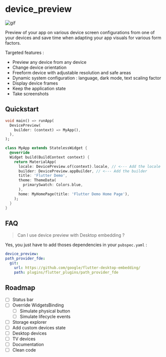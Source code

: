 # device_preview

![gif](https://github.com/aloisdeniel/flutter_device_preview/raw/master/device_preview.gif)

Preview of your app on various device screen configurations from one of your devices and save time when adapting your app visuals for various form factors.

Targeted features :

* Preview any device from any device
* Change device orientation
* Freeform device with adjustable resolution and safe areas
* Dynamic system configuration : language, dark mode, text scaling factor
* Display device frames 
* Keep the application state
* Take screenshots

## Quickstart

```dart
void main() => runApp(
  DevicePreview(
    builder: (context) => MyApp(),
  ),
);
```


```dart
class MyApp extends StatelessWidget {
  @override
  Widget build(BuildContext context) {
    return MaterialApp(
      locale: DevicePreview.of(context).locale, // <--- Add the locale 
      builder: DevicePreview.appBuilder, // <--- Add the builder 
      title: 'Flutter Demo',
      theme: ThemeData(
        primarySwatch: Colors.blue,
      ),
      home: MyHomePage(title: 'Flutter Demo Home Page'),
    );
  }
}
```

## FAQ

> Can I use device preview with Desktop embedding ?

Yes, you just have to add thoses dependencies in your `pubspec.yaml` :

```yaml
device_preview:
path_provider_fde:
  git:
    url: https://github.com/google/flutter-desktop-embedding/
    path: plugins/flutter_plugins/path_provider_fde
```

## Roadmap

- [ ] Status bar
- [ ] Override WidgetsBinding
  - [ ] Simulate physical button
  - [ ] Simulate lifecycle events
- [ ] Storage explorer
- [ ] Add custom devices state
- [ ] Desktop devices
- [ ] TV devices
- [ ] Documentation
- [ ] Clean code